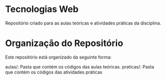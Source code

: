 # Tecnologias Web
Repositório criado para as aulas teóricas e atividades práticas da disciplina.

# Organização do Repositório
Este repositório está organizado da seguinte forma:

aulas/: Pasta que contém os códigos das aulas teóricas.
praticas/: Pasta que contém os códigos das atividades práticas

